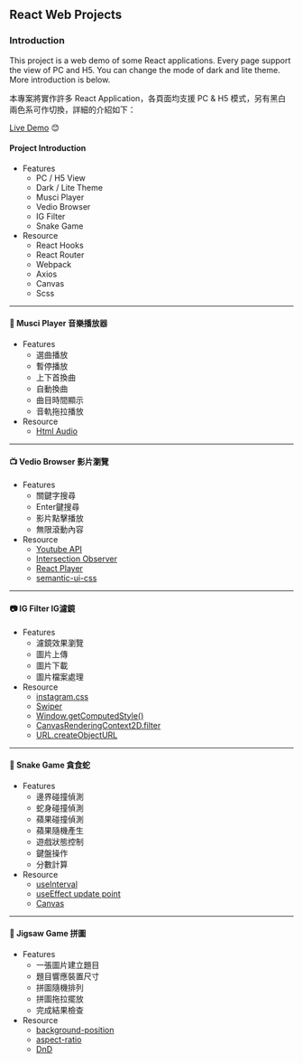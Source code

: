 ## React Web Projects

### Introduction

This project is a web demo of some React applications. Every page support the view of PC and H5. You can change the mode of dark and lite theme. More introduction is below.

本專案將實作許多 React Application，各頁面均支援 PC & H5 模式，另有黑白兩色系可作切換，詳細的介紹如下：

[Live Demo](https://lthong.github.io/react-web-projects) 😊

#### Project Introduction
  * Features
    - PC / H5 View
    - Dark / Lite Theme
    - Musci Player
    - Vedio Browser
    - IG Filter
    - Snake Game
  * Resource
    - React Hooks
    - React Router
    - Webpack
    - Axios
    - Canvas
    - Scss

---
#### 🎸 Musci Player 音樂播放器
  * Features
    - 選曲播放
    - 暫停播放
    - 上下首換曲
    - 自動換曲
    - 曲目時間顯示
    - 音軌拖拉播放
  * Resource
    - [Html Audio](https://developer.mozilla.org/zh-CN/docs/Web/HTML/Element/audio)
---
#### 📺 Vedio Browser 影片瀏覽
  * Features
      - 關鍵字搜尋
      - Enter鍵搜尋
      - 影片點擊播放
      - 無限滾動內容
  * Resource
      - [Youtube API](https://developers.google.com/youtube/v3/docs/search/list)
      - [Intersection Observer](https://developer.mozilla.org/en-US/docs/Web/API/Intersection_Observer_API)
      - [React Player](https://github.com/CookPete/react-player)
      - [semantic-ui-css](https://semantic-ui.com/)
---
#### 📷 IG Filter IG濾鏡
  * Features
      - 濾鏡效果瀏覽
      - 圖片上傳
      - 圖片下載
      - 圖片檔案處理
  * Resource
      - [instagram.css](https://github.com/picturepan2/instagram.css)
      - [Swiper](https://github.com/nolimits4web/swiper)
      - [Window.getComputedStyle()](https://developer.mozilla.org/zh-TW/docs/Web/API/Window/getComputedStyle)
      - [CanvasRenderingContext2D.filter](https://developer.mozilla.org/en-US/docs/Web/API/CanvasRenderingContext2D/filter)
      - [URL.createObjectURL](https://developer.mozilla.org/en-US/docs/Web/API/URL/createObjectURL)
---
#### 🐍 Snake Game 貪食蛇
  * Features
      - 邊界碰撞偵測
      - 蛇身碰撞偵測
      - 蘋果碰撞偵測
      - 蘋果隨機產生
      - 遊戲狀態控制
      - 鍵盤操作
      - 分數計算
  * Resource
      - [useInterval](https://www.30secondsofcode.org/articles/s/react-use-interval-explained)
      - [useEffect update point](https://zh-hant.reactjs.org/docs/hooks-effect.html#explanation-why-effects-run-on-each-update)
      - [Canvas](https://developer.mozilla.org/zh-TW/docs/Web/API/Canvas_API/Tutorial)
      <!-- - [requestAnimationFrame](https://developer.mozilla.org/zh-TW/docs/Web/API/window/requestAnimationFrame) -->
---
#### 🧩 Jigsaw Game 拼圖
  * Features
      - 一張圖片建立題目
      - 題目響應裝置尺寸
      - 拼圖隨機排列
      - 拼圖拖拉擺放
      - 完成結果檢查
  * Resource
      - [background-position](https://developer.mozilla.org/en-US/docs/Web/CSS/background-position)
      - [aspect-ratio](https://developer.mozilla.org/en-US/docs/Web/CSS/aspect-ratio)
      - [DnD](https://pjchender.dev/html/html-drag-and-drop/)